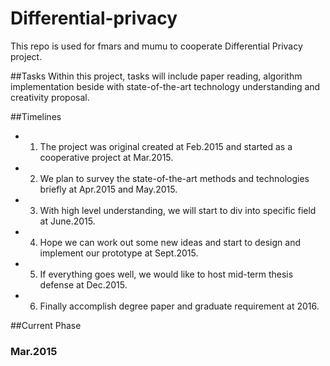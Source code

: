 # Differential-privacy
This repo is used for fmars and mumu to cooperate Differential Privacy project. 

##Tasks
Within this project, tasks will include paper reading, algorithm implementation beside with state-of-the-art technology understanding and creativity proposal.

##Timelines
- 1. The project was original created at Feb.2015 and started as a cooperative project at Mar.2015.
- 2. We plan to survey the state-of-the-art methods and technologies briefly at Apr.2015 and May.2015.
- 3. With high level understanding, we will start to div into specific field at June.2015.
- 4. Hope we can work out some new ideas and start to design and implement our prototype at Sept.2015.
- 5. If everything goes well, we would like to host mid-term thesis defense at Dec.2015.
- 6. Finally accomplish degree paper and graduate requirement at 2016.

##Current Phase
### Mar.2015
